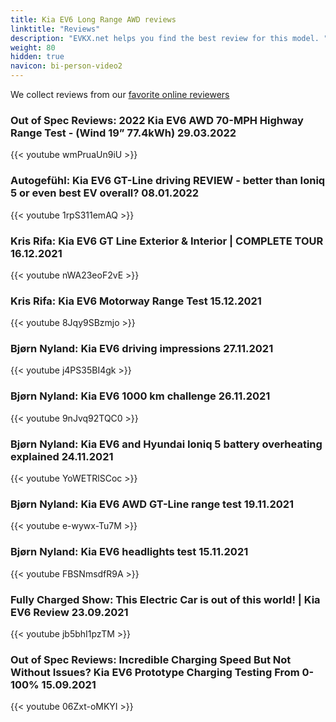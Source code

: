 ```yaml
---
title: Kia EV6 Long Range AWD reviews
linktitle: "Reviews"
description: "EVKX.net helps you find the best review for this model. "
weight: 80
hidden: true
navicon: bi-person-video2
---
```

We collect reviews from our [favorite online reviewers](/guides/evreviewers/)

### Out of Spec Reviews: 2022 Kia EV6 AWD 70-MPH Highway Range Test - (Wind 19” 77.4kWh) 29.03.2022

{{< youtube wmPruaUn9iU >}}

### Autogefühl: Kia EV6 GT-Line driving REVIEW - better than Ioniq 5 or even best EV overall? 08.01.2022

{{< youtube 1rpS311emAQ >}}

### Kris Rifa: Kia EV6 GT Line Exterior & Interior | COMPLETE TOUR 16.12.2021

{{< youtube nWA23eoF2vE >}}

### Kris Rifa: Kia EV6 Motorway Range Test 15.12.2021

{{< youtube 8Jqy9SBzmjo >}}

### Bjørn Nyland: Kia EV6 driving impressions 27.11.2021

{{< youtube j4PS35BI4gk >}}

### Bjørn Nyland: Kia EV6 1000 km challenge 26.11.2021

{{< youtube 9nJvq92TQC0 >}}

### Bjørn Nyland: Kia EV6 and Hyundai Ioniq 5 battery overheating explained 24.11.2021

{{< youtube YoWETRlSCoc >}}

### Bjørn Nyland: Kia EV6 AWD GT-Line range test 19.11.2021

{{< youtube e-wywx-Tu7M >}}

### Bjørn Nyland: Kia EV6 headlights test 15.11.2021

{{< youtube FBSNmsdfR9A >}}

### Fully Charged Show: This Electric Car is out of this world! | Kia EV6 Review 23.09.2021

{{< youtube jb5bhI1pzTM >}}

### Out of Spec Reviews: Incredible Charging Speed But Not Without Issues? Kia EV6 Prototype Charging Testing From 0-100% 15.09.2021

{{< youtube 06Zxt-oMKYI >}}

